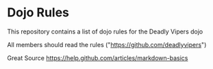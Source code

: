 Dojo Rules
==========

This repository contains a list of dojo rules for the Deadly Vipers dojo

All members should read the rules
("https://github.com/deadlyvipers")

Great Source https://help.github.com/articles/markdown-basics

